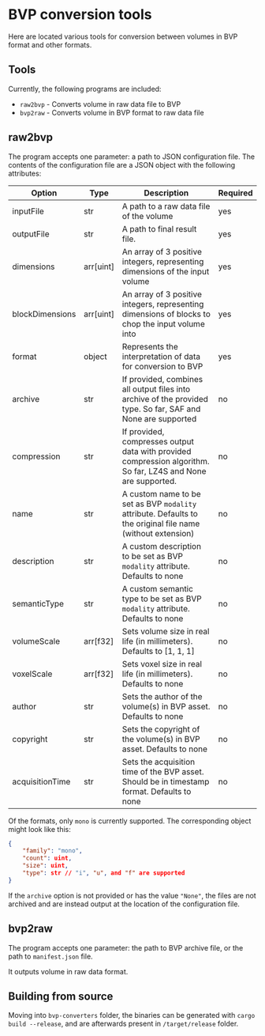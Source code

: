 # BVP conversion tools
Here are located various tools for conversion between volumes in BVP format and other formats.

## Tools
Currently, the following programs are included:

* `raw2bvp` - Converts volume in raw data file to BVP
* `bvp2raw` - Converts volume in BVP format to raw data file

## raw2bvp
The program accepts one parameter: a path to JSON configuration file. The contents of the configuration file are a JSON object with the following attributes:

| **Option**      | **Type**  | **Description**                                                                                               | **Required** |
|-----------------|-----------|---------------------------------------------------------------------------------------------------------------|--------------|
| inputFile       | str       | A path to a raw data file of the volume                                                                       | yes          |
| outputFile      | str       | A path to final result file.                                                                                  | yes          |
| dimensions      | arr[uint] | An array of 3 positive integers, representing dimensions of the input volume                                  | yes          |
| blockDimensions | arr[uint] | An array of 3 positive integers, representing dimensions of blocks to chop the input volume into              | yes          |
| format          | object    | Represents the interpretation of data for conversion to BVP                                                   | yes          |
| archive         | str       | If provided, combines all output files into archive of the provided type. So far, SAF and None are supported  | no           |
| compression     | str       | If provided, compresses output data with provided compression algorithm. So far, LZ4S and None are supported. | no           |
| name            | str       | A custom name to be set as BVP `modality` attribute. Defaults to the original file name (without extension)   | no           |
| description     | str       | A custom description to be set as BVP `modality` attribute. Defaults to none                                  | no           |
| semanticType    | str       | A custom semantic type to be set as BVP `modality` attribute. Defaults to none                                | no           |
| volumeScale     | arr[f32]  | Sets volume size in real life (in millimeters). Defaults to [1, 1, 1]                                         | no           |
| voxelScale      | arr[f32]  | Sets voxel size in real life (in millimeters). Defaults to none                                               | no           |
| author          | str       | Sets the author of the volume(s) in BVP asset. Defaults to none                                               | no           |
| copyright       | str       | Sets the copyright of the volume(s) in BVP asset. Defaults to none                                            | no           |
| acquisitionTime | str       | Sets the acquisition time of the BVP asset. Should be in timestamp format. Defaults to none                   | no           |

Of the formats, only `mono` is currently supported. The corresponding object might look like this:

```json
{
    "family": "mono",
    "count": uint,
    "size": uint,
    "type": str // "i", "u", and "f" are supported
}
```

If the `archive` option is not provided or has the value `"None"`, the files are not archived and are instead output at the location of the configuration file.

## bvp2raw
The program accepts one parameter: the path to BVP archive file, or the path to `manifest.json` file.

It outputs volume in raw data format.

## Building from source

Moving into `bvp-converters` folder, the binaries can be generated with `cargo build --release`, and are afterwards present in `/target/release` folder.